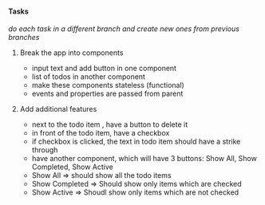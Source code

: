#### Tasks
_do each task in a different branch and create new ones from previous branches_

1. Break the app into components
    * input text and add button in one component
    * list of todos in another component
    * make these components stateless (functional)
    * events and properties are passed from parent

2. Add additional features
    * next to the todo item , have a button to delete it
    * in front of the todo item, have a checkbox
    * if checkbox is clicked, the text in todo item should have a strike through
    * have another component, which will have 3 buttons: Show All, Show Completed, Show Active
    * Show All => should show all the todo items
    * Show Completed => Should show only items which are checked
    * Show Active => Shoudl show only items which are not checked

    

